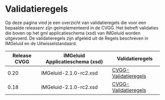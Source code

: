 # Validatieregels

Op deze pagina vind je een overzicht van validatieregels die voor een bepaalde releasenr zijn geimplementeerd in de CVGG. Het betreft validaties die boven op het gml applicatieschema (xsd) van IMGeluid worden uitgevoerd. De validatieregels zijn afgeleid uit de Regels beschreven in IMGeluid en de Uitwisselstandaard. 


|  Release CVGG |IMGeluid Applicatieschema (xsd) | Validatieregels | 
| ------------ | ------------ | ------------ |
| 0.20  | IMGeluid-2.1.0-rc2.xsd  | [CVGG-Validatieregels](https://github.com/rivm-syso/CVGG/blob/main/validatieregels/CVGG-Validatieregels.md)| 
| 0.18  | IMGeluid-2.1.0-rc2.xsd  | [CVGG-Validatieregels](https://github.com/rivm-syso/CVGG/blob/main/validatieregels/CVGG-Validatieregels.md)| 
